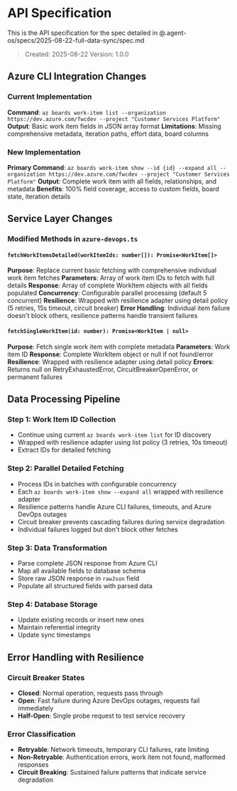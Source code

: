 # API Specification

This is the API specification for the spec detailed in @.agent-os/specs/2025-08-22-full-data-sync/spec.md

> Created: 2025-08-22
> Version: 1.0.0

## Azure CLI Integration Changes

### Current Implementation

**Command**: `az boards work-item list --organization https://dev.azure.com/fwcdev --project "Customer Services Platform"`
**Output**: Basic work item fields in JSON array format
**Limitations**: Missing comprehensive metadata, iteration paths, effort data, board columns

### New Implementation

**Primary Command**: `az boards work-item show --id {id} --expand all --organization https://dev.azure.com/fwcdev --project "Customer Services Platform"`
**Output**: Complete work item with all fields, relationships, and metadata
**Benefits**: 100% field coverage, access to custom fields, board state, iteration details

## Service Layer Changes

### Modified Methods in `azure-devops.ts`

#### `fetchWorkItemsDetailed(workItemIds: number[]): Promise<WorkItem[]>`

**Purpose**: Replace current basic fetching with comprehensive individual work item fetches
**Parameters**: Array of work item IDs to fetch with full details
**Response**: Array of complete WorkItem objects with all fields populated
**Concurrency**: Configurable parallel processing (default 5 concurrent)
**Resilience**: Wrapped with resilience adapter using detail policy (5 retries, 15s timeout, circuit breaker)
**Error Handling**: Individual item failure doesn't block others, resilience patterns handle transient failures

#### `fetchSingleWorkItem(id: number): Promise<WorkItem | null>`

**Purpose**: Fetch single work item with complete metadata
**Parameters**: Work item ID
**Response**: Complete WorkItem object or null if not found/error
**Resilience**: Wrapped with resilience adapter using detail policy
**Errors**: Returns null on RetryExhaustedError, CircuitBreakerOpenError, or permanent failures

## Data Processing Pipeline

### Step 1: Work Item ID Collection
- Continue using current `az boards work-item list` for ID discovery
- Wrapped with resilience adapter using list policy (3 retries, 10s timeout)
- Extract IDs for detailed fetching

### Step 2: Parallel Detailed Fetching  
- Process IDs in batches with configurable concurrency
- Each `az boards work-item show --expand all` wrapped with resilience adapter
- Resilience patterns handle Azure CLI failures, timeouts, and Azure DevOps outages
- Circuit breaker prevents cascading failures during service degradation
- Individual failures logged but don't block other fetches

### Step 3: Data Transformation
- Parse complete JSON response from Azure CLI
- Map all available fields to database schema
- Store raw JSON response in `rawJson` field
- Populate all structured fields with parsed data

### Step 4: Database Storage
- Update existing records or insert new ones
- Maintain referential integrity
- Update sync timestamps

## Error Handling with Resilience

### Circuit Breaker States
- **Closed**: Normal operation, requests pass through
- **Open**: Fast failure during Azure DevOps outages, requests fail immediately
- **Half-Open**: Single probe request to test service recovery

### Error Classification
- **Retryable**: Network timeouts, temporary CLI failures, rate limiting
- **Non-Retryable**: Authentication errors, work item not found, malformed responses
- **Circuit Breaking**: Sustained failure patterns that indicate service degradation